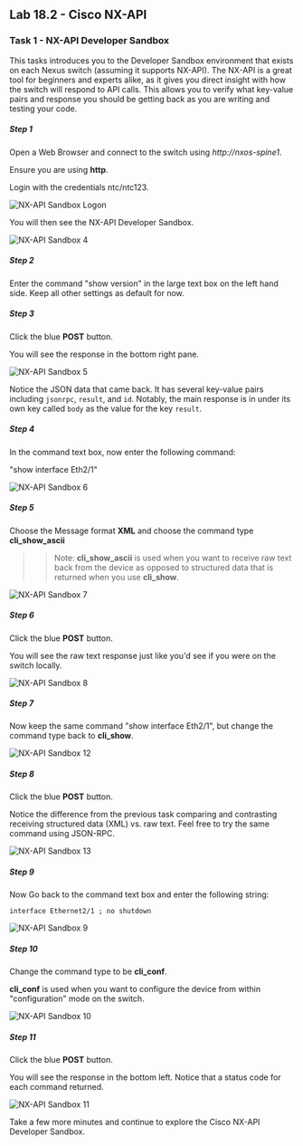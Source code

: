## Lab 18.2 - Cisco NX-API

### Task 1 - NX-API Developer Sandbox

This tasks introduces you to the Developer Sandbox environment that exists on each Nexus switch (assuming it supports NX-API).  The NX-API is a great tool for beginners and experts alike, as it gives you direct insight with how the switch will respond to API calls.  This allows you to verify what key-value pairs and response you should be getting back as you are writing and testing your code.

##### Step 1

Open a Web Browser and connect to the switch using _http://nxos-spine1_. 

Ensure you are using **http**.

Login with the credentials ntc/ntc123.

![NX-API Sandbox Logon](images/cisco_sandbox_logon.png)

You will then see the NX-API Developer Sandbox.

![NX-API Sandbox 4](images/cisco_04.png)

##### Step 2

Enter the command "show version" in the large text box on the left hand side. Keep all other settings as default for now.

##### Step 3

Click the blue **POST** button.

You will see the response in the bottom right pane.

![NX-API Sandbox 5](images/cisco_05.png)

Notice the JSON data that came back. It has several key-value pairs including `jsonrpc`, `result`, and `id`.  Notably, the main response is in under its own key called `body` as the value for the key `result`.

##### Step 4

In the command text box, now enter the following command:

"show interface Eth2/1"

![NX-API Sandbox 6](images/cisco-show-int.png)

##### Step 5

Choose the Message format **XML** and choose the command type **cli_show_ascii**

>> Note: **cli_show_ascii** is used when you want to receive raw text back from the device as opposed to structured data that is returned when you use **cli_show**.

![NX-API Sandbox 7](images/cisco_07.png)

##### Step 6

Click the blue **POST** button.

You will see the raw text response just like you'd see if you were on the switch locally.

![NX-API Sandbox 8](images/cisco-show-int-rsp.png)

##### Step 7

Now keep the same command "show interface Eth2/1", but change the command type back to **cli_show**.

![NX-API Sandbox 12](images/cisco_12.png)

##### Step 8

Click the blue **POST** button.

Notice the difference from the previous task comparing and contrasting receiving structured data (XML) vs. raw text.  Feel free to try the same command using JSON-RPC.

![NX-API Sandbox 13](images/cisco-show-int-rsp2.png)

##### Step 9

Now Go back to the command text box and enter the following string:

```
interface Ethernet2/1 ; no shutdown
```

![NX-API Sandbox 9](images/cisco-config-int.png)

##### Step 10

Change the command type to be **cli_conf**.

**cli_conf** is used when you want to configure the device from within "configuration" mode on the switch.

![NX-API Sandbox 10](images/cisco_10.png)

##### Step 11

Click the blue **POST** button.

You will see the response in the bottom left.  Notice that a status code for each command returned.

![NX-API Sandbox 11](images/cisco_11.png)


Take a few more minutes and continue to explore the Cisco NX-API Developer Sandbox.

